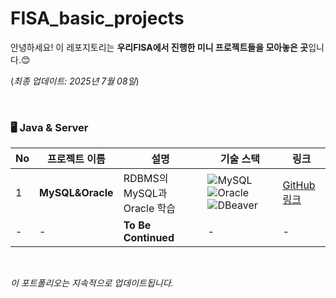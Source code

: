 # FISA_basic_projects
안녕하세요!
이 레포지토리는 **우리FISA에서 진행한 미니 프로젝트들을 모아놓은 곳**입니다.😊
  
(_최종 업데이트: 2025년 7월 08일_)

<!-- ![기초 프로젝트 타임라인]() -->
<br>

### 🖥️ Java & Server

| No  | 프로젝트 이름    | 설명            | 기술 스택                     | 링크     |
| --- | ---------------- | --------------- | ------------------------------ | -------- |
| 1   | **MySQL&Oracle** | RDBMS의 MySQL과 Oracle 학습 | ![MySQL](https://img.shields.io/badge/MySQL-4479A1?style=flat-square&logo=mysql&logoColor=white) ![Oracle](https://img.shields.io/badge/Oracle-4AC0DA?style=flat-square&logo=oracle&logoColor=white) ![DBeaver](https://img.shields.io/badge/DBeaver-4A9ADA?style=flat-square&logo=dbeaver&logoColor=white)| [GitHub 링크](https://github.com/LeeJoEun-01/FISA_basic_projects/blob/main/RDBMS-SQL/readme.md) |
| - | - | **To Be Continued** | - | - |

<br>

_이 포트폴리오는 지속적으로 업데이트됩니다._
